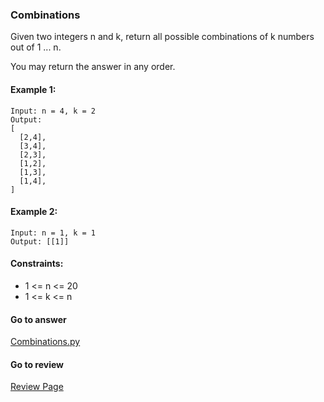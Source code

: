 ### Combinations

Given two integers n and k, return all possible combinations of k numbers out of 1 ... n.

You may return the answer in any order.

#### Example 1:

```
Input: n = 4, k = 2
Output:
[
  [2,4],
  [3,4],
  [2,3],
  [1,2],
  [1,3],
  [1,4],
]
```

#### Example 2:

```
Input: n = 1, k = 1
Output: [[1]]
``` 

#### Constraints:

* 1 <= n <= 20
* 1 <= k <= n

####  Go to answer

[Combinations.py](https://github.com/Kelv1nYu/LeetCode_Practices/blob/master/Code/Combinations.py)

#### Go to review

[Review Page](https://github.com/Kelv1nYu/LeetCode_Practices/blob/master/Review/Climbing_Stairs.md)